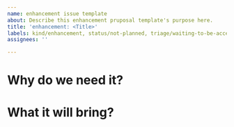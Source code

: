 ```yaml
---
name: enhancement issue template
about: Describe this enhancement pruposal template's purpose here.
title: 'enhancement: <Title>'
labels: kind/enhancement, status/not-planned, triage/waiting-to-be-accepted
assignees: ''

---
```


# Why do we need it?

# What it will bring?

